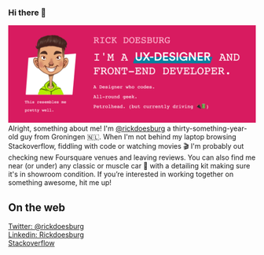 ### Hi there 👋

<!--
**rickdoesburg/rickdoesburg** is a ✨ _special_ ✨ repository because its `README.md` (this file) appears on your GitHub profile.

Here are some ideas to get you started:

- 🔭 I’m currently working on ...
- 🌱 I’m currently learning ...
- 👯 I’m looking to collaborate on ...
- 🤔 I’m looking for help with ...
- 💬 Ask me about ...
- 📫 How to reach me: ...
- 😄 Pronouns: ...
- ⚡ Fun fact: ...
-->
![Rick Doesburg, UX-Designer](https://raw.githubusercontent.com/rickdoesburg/rickdoesburg/master/Screenshot%202020-07-28%20at%2021.06.07.png)
Alright, something about me! I'm [@rickdoesburg](https://twitter.com/rickdoesburg) a thirty-something-year-old guy from Groningen 🇳🇱. When I'm not behind my laptop browsing Stackoverflow, fiddling with code or watching movies 🎬 I'm probably out checking new Foursquare venues and leaving reviews. You can also find me near (or under) any classic or muscle car 🚗 with a detailing kit making sure it's in showroom condition. If you’re interested in working together on something awesome, hit me up!

## On the web
[Twitter: @rickdoesburg](https://twitter.com/rickdoesburg)   
[Linkedin: Rickdoesburg](https://nl.linkedin.com/in/rickdoesburg)   
[Stackoverflow](https://stackoverflow.com/users/4970028/rick-doesburg)  

